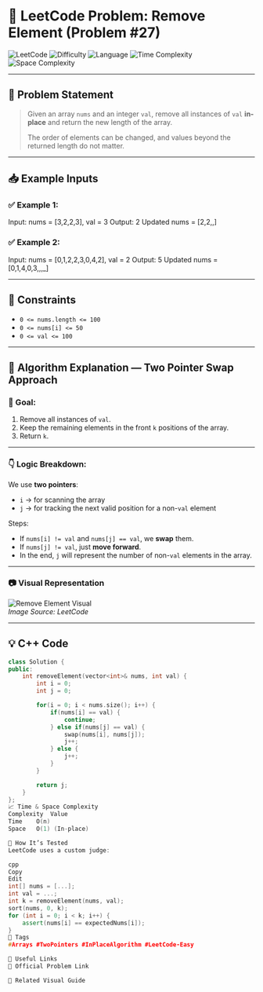 # 🧹 LeetCode Problem: Remove Element (Problem #27)

![LeetCode](https://img.shields.io/badge/LeetCode-Remove%20Element-orange)
![Difficulty](https://img.shields.io/badge/Difficulty-Easy-success)
![Language](https://img.shields.io/badge/Language-C%2B%2B-blue)
![Time Complexity](https://img.shields.io/badge/Time%20Complexity-O(n)-brightgreen)
![Space Complexity](https://img.shields.io/badge/Space%20Complexity-O(1)-blueviolet)

---

## 📘 Problem Statement

> Given an array `nums` and an integer `val`, remove all instances of `val` **in-place** and return the new length of the array.
>
> The order of elements can be changed, and values beyond the returned length do not matter.

---

## 📥 Example Inputs

### ✅ Example 1:
Input: nums = [3,2,2,3], val = 3
Output: 2
Updated nums = [2,2,,]



### ✅ Example 2:
Input: nums = [0,1,2,2,3,0,4,2], val = 2
Output: 5
Updated nums = [0,1,4,0,3,,,_]



---

## 📌 Constraints

- `0 <= nums.length <= 100`
- `0 <= nums[i] <= 50`
- `0 <= val <= 100`

---

## 🧠 Algorithm Explanation — **Two Pointer Swap Approach**

### 🎯 Goal:

1. Remove all instances of `val`.
2. Keep the remaining elements in the front `k` positions of the array.
3. Return `k`.

---

### 👇 Logic Breakdown:

We use **two pointers**:
- `i` → for scanning the array
- `j` → for tracking the next valid position for a non-`val` element

Steps:
- If `nums[i] != val` and `nums[j] == val`, we **swap** them.
- If `nums[j] != val`, just **move forward**.
- In the end, `j` will represent the number of non-`val` elements in the array.

---

### 📷 Visual Representation

![Remove Element Visual](https://assets.leetcode.com/users/images/00eac302-e022-4df7-8992-3e177e7b6f2a_1678668757.9795737.png)  
_Image Source: LeetCode_

---

## 💡 C++ Code

```cpp
class Solution {
public:
    int removeElement(vector<int>& nums, int val) {
        int i = 0;
        int j = 0;

        for(i = 0; i < nums.size(); i++) {
            if(nums[i] == val) {
                continue;
            } else if(nums[j] == val) {
                swap(nums[i], nums[j]);
                j++;
            } else {
                j++;
            }
        }

        return j;
    }
};
📈 Time & Space Complexity
Complexity	Value
Time	O(n)
Space	O(1) (In-place)

🧪 How It’s Tested
LeetCode uses a custom judge:

cpp
Copy
Edit
int[] nums = [...];
int val = ...;
int k = removeElement(nums, val);
sort(nums, 0, k);
for (int i = 0; i < k; i++) {
    assert(nums[i] == expectedNums[i]);
}
🧷 Tags
#Arrays #TwoPointers #InPlaceAlgorithm #LeetCode-Easy

🔗 Useful Links
🔸 Official Problem Link

🔸 Related Visual Guide
